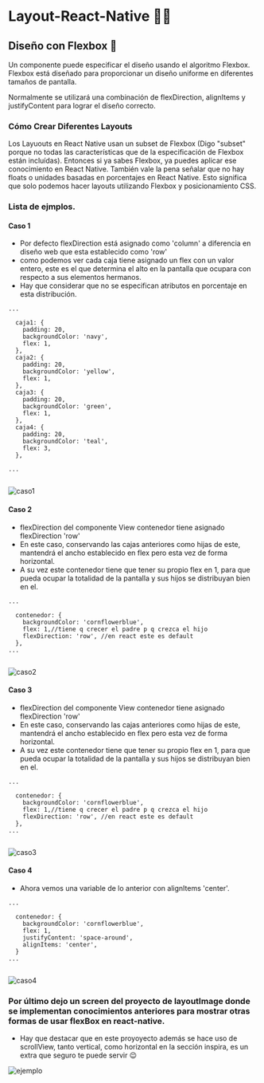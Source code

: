 # Layout-React-Native 👷‍♂️ 

## Diseño con Flexbox 🍱

Un componente puede especificar el diseño usando el algoritmo Flexbox. Flexbox está diseñado para proporcionar un diseño uniforme en diferentes tamaños de pantalla.

Normalmente se utilizará una combinación de flexDirection, alignItems y justifyContent para lograr el diseño correcto.

### Cómo Crear Diferentes Layouts

Los Layuouts en React Native usan un subset de Flexbox (Digo "subset" porque no todas las características que de la especificación de Flexbox están incluídas). Entonces si ya sabes Flexbox, ya puedes aplicar ese conocimiento en React Native. También vale la pena señalar que no hay floats o unidades basadas en porcentajes en React Native. Esto significa que solo podemos hacer layouts utilizando Flexbox y posicionamiento CSS.

### Lista de ejmplos.

#### Caso 1

- Por defecto flexDirection está asignado como 'column' a diferencia en diseño web que esta establecido como 'row'
- como podemos ver cada caja tiene asignado un flex con un valor entero, este es el que determina el alto en la pantalla que ocupara con respecto a sus elementos hermanos.
- Hay que considerar que no se especifican atributos en porcentaje en esta distribución.

```
...

  caja1: {
    padding: 20,
    backgroundColor: 'navy',
    flex: 1,
  },
  caja2: {
    padding: 20,
    backgroundColor: 'yellow',
    flex: 1,
  },
  caja3: {
    padding: 20,
    backgroundColor: 'green',
    flex: 1,
  },
  caja4: {
    padding: 20,
    backgroundColor: 'teal',
    flex: 3,
  },
  
...
		
```

![caso1](https://github.com/ciroribba/Layout-React-Native/blob/main/img/Screenshot_1.png)

#### Caso 2

- flexDirection del componente View contenedor tiene asignado flexDirection 'row' 
- En este caso, conservando las cajas anteriores como hijas de este, mantendrá el ancho establecido en flex pero esta vez de forma horizontal.
- A su vez este contenedor tiene que tener su propio flex en 1, para que pueda ocupar la totalidad de la pantalla y sus hijos se distribuyan bien en el.

```
...

  contenedor: {
    backgroundColor: 'cornflowerblue',
    flex: 1,//tiene q crecer el padre p q crezca el hijo
    flexDirection: 'row', //en react este es default
  },
...
		
```

![caso2](https://github.com/ciroribba/Layout-React-Native/blob/main/img/Screenshot_2.png)

#### Caso 3

- flexDirection del componente View contenedor tiene asignado flexDirection 'row' 
- En este caso, conservando las cajas anteriores como hijas de este, mantendrá el ancho establecido en flex pero esta vez de forma horizontal.
- A su vez este contenedor tiene que tener su propio flex en 1, para que pueda ocupar la totalidad de la pantalla y sus hijos se distribuyan bien en el.

```
...

  contenedor: {
    backgroundColor: 'cornflowerblue',
    flex: 1,//tiene q crecer el padre p q crezca el hijo
    flexDirection: 'row', //en react este es default
  },
...
		
```

![caso3](https://github.com/ciroribba/Layout-React-Native/blob/main/img/Screenshot_3.png)


#### Caso 4

- Ahora vemos una variable de lo anterior con alignItems 'center'.

```
...

  contenedor: {
    backgroundColor: 'cornflowerblue',
    flex: 1,
    justifyContent: 'space-around',
    alignItems: 'center',
  }
...
		
```

![caso4](https://github.com/ciroribba/Layout-React-Native/blob/main/img/Screenshot_4.png)

### Por último dejo un screen del proyecto de layoutImage donde se implementan conocimientos anteriores para mostrar otras formas de usar flexBox en react-native.
- Hay que destacar que en este proyoyecto además se hace uso de scrollView, tanto vertical, como horizontal en la sección inspira, es un extra que seguro te puede servir 😉

![ejemplo](https://github.com/ciroribba/Layout-React-Native/blob/main/img/export.jpg)
